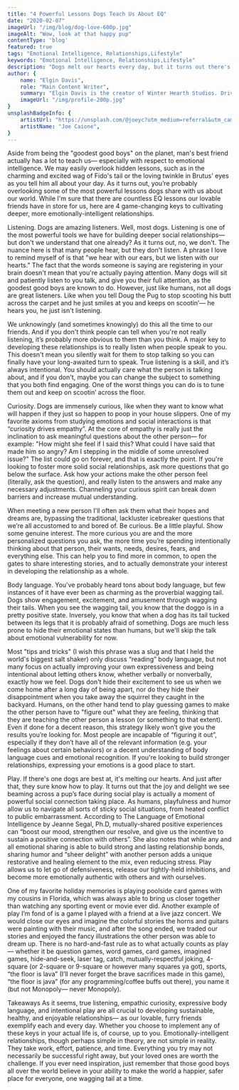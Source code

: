 ```yaml
---
title: "4 Powerful Lessons Dogs Teach Us About EQ"
date: "2020-02-07"
imageUrl: "/img/blog/dog-love-600p.jpg"
imageAlt: "Wow, look at that happy pup"
contentType: 'blog'
featured: true
tags: "Emotional Intelligence, Relationships,Lifestyle"
keywords: "Emotional Intelligence, Relationships,Lifestyle"
description: "Dogs melt our hearts every day, but it turns out there's a lot they can teach us, too."
author: {
    name: "Elgin Davis",
    role: "Main Content Writer",
    summary: "Elgin Davis is the creator of Winter Hearth Studios. Driven by a passionate spirit and boundless curiosity, Davis' work seeks to explore the depths of humanity and what it might look like to live a hyper-meaningful existence here on earth.",
    imageUrl: "/img/profile-200p.jpg" 
}
unsplashBadgeInfo: {
    artistUrl: "https://unsplash.com/@joeyc?utm_medium=referral&utm_campaign=photographer-credit&utm_content=creditBadge",
    artistName: "Joe Caione",
}
---
```


Aside from being the "goodest good boys" on the planet, man's best friend actually has a lot to teach us— especially with respect to emotional intelligence. We may easily overlook hidden lessons, such as in the charming and excited wag of Fido's tail or the loving twinkle in Brutus' eyes as you tell him all about your day. As it turns out, you’re probably overlooking some of the most powerful lessons dogs share with us about our world. While I'm sure that there are countless EQ lessons our lovable friends have in store for us, here are 4 game-changing keys to cultivating deeper, more emotionally-intelligent relationships.


Listening.
Dogs are amazing listeners. Well, most dogs. Listening is one of the most powerful tools we have for building deeper social relationships— but don't we understand that one already? As it turns out, no, we don't. The nuance here is that many people hear, but they don't listen. A phrase I love to remind myself of is that "we hear with our ears, but we listen with our hearts." The fact that the words someone is saying are registering in your brain doesn't mean that you're actually paying attention. Many dogs will sit and patiently listen to you talk, and give you their full attention, as the goodest good boys are known to do. However, just like humans, not all dogs are great listeners. Like when you tell Doug the Pug to stop scooting his butt across the carpet and he just smiles at you and keeps on scootin’— he hears you, he just isn't listening.


We unknowingly (and sometimes knowingly) do this all the time to our friends. And if you don't think people can tell when you're not really listening, it’s probably more obvious to them than you think. A major key to developing these relationships is to really listen when people speak to you. This doesn't mean you silently wait for them to stop talking so you can finally have your long-awaited turn to speak. True listening is a skill, and it’s always intentional. You should actually care what the person is talking about, and if you don't, maybe you can change the subject to something that you both find engaging. One of the worst things you can do is to tune them out and keep on scootin’ across the floor.

Curiosity.
Dogs are immensely curious, like when they want to know what will happen if they just so happen to poop in your house slippers. One of my favorite axioms from studying emotions and social interactions is that “curiosity drives empathy”. At the core of empathy is really just the inclination to ask meaningful questions about the other person— for example: "How might she feel if I said this? What could I have said that made him so angry? Am I stepping in the middle of some unresolved issue?" The list could go on forever, and that is exactly the point. If you're looking to foster more solid social relationships, ask more questions that go below the surface. Ask how your actions make the other person feel (literally, ask the question), and really listen to the answers and make any necessary adjustments. Channeling your curious spirit can break down barriers and increase mutual understanding.

When meeting a new person I'll often ask them what their hopes and dreams are, bypassing the traditional, lackluster icebreaker questions that we’re all accustomed to and bored of. Be curious. Be a little playful. Show some genuine interest. The more curious you are and the more personalized questions you ask, the more time you’re spending intentionally thinking about that person, their wants, needs, desires, fears, and everything else. This can help you to find more in common, to open the gates to share interesting stories, and to actually demonstrate your interest in developing the relationship as a whole.


Body language.
You've probably heard tons about body language, but few instances of it have ever been as charming as the proverbial wagging tail. Dogs show engagement, excitement, and amusement through wagging their tails. When you see the wagging tail, you know that the doggo is in a pretty positive state. Inversely, you know that when a dog has its tail tucked between its legs that it is probably afraid of something. Dogs are much less prone to hide their emotional states than humans, but we'll skip the talk about emotional vulnerability for now.

Most "tips and tricks" (I wish this phrase was a slug and that I held the world's biggest salt shaker) only discuss “reading” body language, but not many focus on actually improving your own expressiveness and being intentional about letting others know, whether verbally or nonverbally, exactly how we feel. Dogs don't hide their excitement to see us when we come home after a long day of being apart, nor do they hide their disappointment when you take away the squirrel they caught in the backyard. Humans, on the other hand tend to play guessing games to make the other person have to "figure out" what they are feeling, thinking that they are teaching the other person a lesson (or something to that extent). Even if done for a decent reason, this strategy likely won’t give you the results you’re looking for. Most people are incapable of “figuring it out”, especially if they don’t have all of the relevant information (e.g. your feelings about certain behaviors) or a decent understanding of body language cues and emotional recognition. If you're looking to build stronger relationships, expressing your emotions is a good place to start.


Play.
If there's one dogs are best at, it's melting our hearts. And just after that, they sure know how to play. It turns out that the joy and delight we see beaming across a pup’s face during social play is actually a moment of powerful social connection taking place. As humans, playfulness and humor allow us to navigate all sorts of sticky social situations, from heated conflict to public embarrassment. According to The Language of Emotional Intelligence by Jeanne Segal, Ph.D, mutually-shared positive experiences can “boost our mood, strengthen our resolve, and give us the incentive to sustain a positive connection with others”. She also notes that while any and all emotional sharing is able to build strong and lasting relationship bonds, sharing humor and “sheer delight” with another person adds a unique restorative and healing element to the mix, even reducing stress. Play allows us to let go of defensiveness, release our tightly-held inhibitions, and become more emotionally authentic with others and with ourselves.

One of my favorite holiday memories is playing poolside card games with my cousins in Florida, which was always able to bring us closer together than watching any sporting event or movie ever did. Another example of play I’m fond of is a game I played with a friend at a live jazz concert. We would close our eyes and imagine the colorful stories the horns and guitars were painting with their music, and after the song ended, we traded our stories and enjoyed the fancy illustrations the other person was able to dream up. There is no hard-and-fast rule as to what actually counts as play— whether it be question games, word games, card games, imagined games, hide-and-seek, laser tag, catch, mutually-respectful joking, 4-square (or 2-square or 9-square or however many squares ya got), sports, “the floor is lava” (I’ll never forget the brave sacrifices made in this game), “the floor is java” (for any programming/coffee buffs out there), you name it (but not Monopoly— never Monopoly).

Takeaways
As it seems, true listening, empathic curiosity, expressive body language, and intentional play are all crucial to developing sustainable, healthy, and enjoyable relationships— as our lovable, furry friends exemplify each and every day. Whether you choose to implement any of these keys in your actual life is, of course, up to you. Emotionally-intelligent relationships, though perhaps simple in theory, are not simple in reality. They take work, effort, patience, and time. Everything you try may not necessarily be successful right away, but your loved ones are worth the challenge. If you ever need inspiration, just remember that those good boys all over the world believe in your ability to make the world a happier, safer place for everyone, one wagging tail at a time.